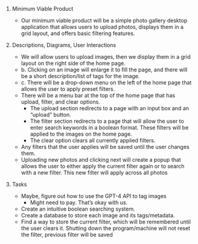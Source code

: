 1. Minimum Viable Product
   - Our minimum viable product will be a simple photo gallery desktop application that allows users to upload photos, displays them in a grid layout, and offers basic filtering features.

3. Descriptions, Diagrams, User Interactions
   - We will allow users to upload images, then we display them in a grid layout on the right side of the home page.
   - b. Clicking on an image will enlarge it to fill the page, and there will be a short description/list of tags for the image.
   - c. There will be a drop-down menu on the left of the home page that allows the user to apply preset filters.
   - There will be a menu bar at the top of the home page that has upload, filter, and clear options.
      - The upload section redirects to a page with an input box and an “upload” button.
      - The filter section redirects to a page that will allow the user to enter search keywords in a boolean format. These filters will be applied to the images on the home page.
      - The clear option clears all currently applied filters.
   - Any filters that the user applies will be saved until the user changes them.
   - Uploading new photos and clicking next will create a popup that allows the user to either apply the current filter again or to search with a new filter. This new filter will apply across all photos

3. Tasks
   - Maybe, figure out how to use the GPT-4 API to tag images
      - Might need to pay. That’s okay with us.
   - Create an intuitive boolean searching system.
   - Create a database to store each image and its tags/metadata.
   - Find a way to store the current filter, which will be remembered until the user clears it. Shutting down the program/machine will not reset the filter, previous filter will be saved
